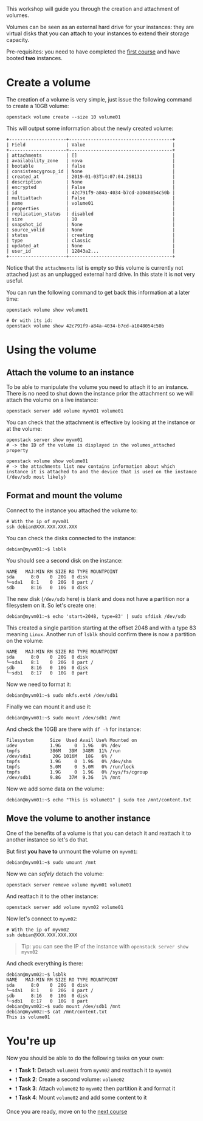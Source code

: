 This workshop will guide you through the creation and attachment of volumes.

Volumes can be seen as an external hard drive for your instances: they are virtual disks that you can attach to your instances to extend their storage capacity.

Pre-requisites: you need to have completed the [first course](01a_boot_instances.md) and have booted **two** instances.

# Create a volume
The creation of a volume is very simple, just issue the following command to create a 10GB volume:
```shell
openstack volume create --size 10 volume01
```

This will output some information about the newly created volume:
```
+---------------------+--------------------------------------+
| Field               | Value                                |
+---------------------+--------------------------------------+
| attachments         | []                                   |
| availability_zone   | nova                                 |
| bootable            | false                                |
| consistencygroup_id | None                                 |
| created_at          | 2019-01-03T14:07:04.298131           |
| description         | None                                 |
| encrypted           | False                                |
| id                  | 42c791f9-a84a-4034-b7cd-a1048054c50b |
| multiattach         | False                                |
| name                | volume01                             |
| properties          |                                      |
| replication_status  | disabled                             |
| size                | 10                                   |
| snapshot_id         | None                                 |
| source_volid        | None                                 |
| status              | creating                             |
| type                | classic                              |
| updated_at          | None                                 |
| user_id             | 12843a2...                           |
+---------------------+--------------------------------------+
```

Notice that the `attachments` list is empty so this volume is currently not attached just as an unplugged external hard drive.
In this state it is not very useful.

You can run the following command to get back this information at a later time:
```shell
openstack volume show volume01

# Or with its id:
openstack volume show 42c791f9-a84a-4034-b7cd-a1048054c50b
```

# Using the volume
## Attach the volume to an instance
To be able to manipulate the volume you need to attach it to an instance.
There is no need to shut down the instance prior the attachment so we will attach the volume on a live instance:
```shell
openstack server add volume myvm01 volume01
```

You can check that the attachment is effective by looking at the instance or at the volume:
```shell
openstack server show myvm01
# -> the ID of the volume is displayed in the volumes_attached property

openstack volume show volume01
# -> the attachments list now contains information about which instance it is attached to and the device that is used on the instance (/dev/sdb most likely)
```

## Format and mount the volume
Connect to the instance you attached the volume to:
```shell
# With the ip of myvm01
ssh debian@XXX.XXX.XXX.XXX
```

You can check the disks connected to the instance:
```shell
debian@myvm01:~$ lsblk
```
You should see a second disk on the instance:
```
NAME   MAJ:MIN RM SIZE RO TYPE MOUNTPOINT
sda      8:0    0  20G  0 disk
└─sda1   8:1    0  20G  0 part /
sdb      8:16   0  10G  0 disk
```

The new disk (`/dev/sdb` here) is blank and does not have a partition nor a filesystem on it.
So let's create one:
```shell
debian@myvm01:~$ echo 'start=2048, type=83' | sudo sfdisk /dev/sdb
```

This created a single partition starting at the offset 2048 and with a type 83 meaning `Linux`.
Another run of `lsblk` should confirm there is now a partition on the volume:
```
NAME   MAJ:MIN RM SIZE RO TYPE MOUNTPOINT
sda      8:0    0  20G  0 disk
└─sda1   8:1    0  20G  0 part /
sdb      8:16   0  10G  0 disk
└─sdb1   8:17   0  10G  0 part
```

Now we need to format it:
```shell
debian@myvm01:~$ sudo mkfs.ext4 /dev/sdb1
```

Finally we can mount it and use it:
```shell
debian@myvm01:~$ sudo mount /dev/sdb1 /mnt
```

And check the 10GB are there with `df -h` for instance:
```
Filesystem      Size  Used Avail Use% Mounted on
udev            1.9G     0  1.9G   0% /dev
tmpfs           386M   39M  348M  11% /run
/dev/sda1        20G 1016M   18G   6% /
tmpfs           1.9G     0  1.9G   0% /dev/shm
tmpfs           5.0M     0  5.0M   0% /run/lock
tmpfs           1.9G     0  1.9G   0% /sys/fs/cgroup
/dev/sdb1       9.8G   37M  9.3G   1% /mnt
```

Now we add some data on the volume:
```shell
debian@myvm01:~$ echo "This is volume01" | sudo tee /mnt/content.txt
```

## Move the volume to another instance
One of the benefits of a volume is that you can detach it and reattach it to another instance so let's do that.

But first **you have to** unmount the volume on `myvm01`:
```shell
debian@myvm01:~$ sudo umount /mnt
```

Now we can *safely* detach the volume:
```shell
openstack server remove volume myvm01 volume01
```

And reattach it to the other instance:
```shell
openstack server add volume myvm02 volume01
```

Now let's connect to `myvm02`:
```shell
# With the ip of myvm02
ssh debian@XXX.XXX.XXX.XXX
```

> Tip: you can see the IP of the instance with `openstack server show myvm02`

And check everything is there:
```shell
debian@myvm02:~$ lsblk
NAME   MAJ:MIN RM SIZE RO TYPE MOUNTPOINT
sda      8:0    0  20G  0 disk
└─sda1   8:1    0  20G  0 part /
sdb      8:16   0  10G  0 disk
└─sdb1   8:17   0  10G  0 part
debian@myvm02:~$ sudo mount /dev/sdb1 /mnt
debian@myvm02:~$ cat /mnt/content.txt
This is volume01
```

# You're up
Now you should be able to do the following tasks on your own:
- :exclamation: **Task 1**: Detach `volume01` from `myvm02` and reattach it to `myvm01`
- :exclamation: **Task 2**: Create a second volume: `volume02`
- :exclamation: **Task 3**: Attach `volume02` to `myvm02` then partition it and format it
- :exclamation: **Task 4**: Mount `volume02` and add some content to it

Once you are ready, move on to the [next course](01c_create_private_network_and_ports.md)
